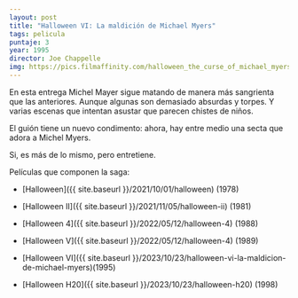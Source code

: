 ```yaml
---
layout: post
title: "Halloween VI: La maldición de Michael Myers"
tags: pelicula
puntaje: 3
year: 1995
director: Joe Chappelle
img: https://pics.filmaffinity.com/halloween_the_curse_of_michael_myers_halloween_6-352287647-large.jpg
---
```


En esta entrega Michel Mayer sigue matando de manera más sangrienta que las anteriores. Aunque algunas son demasiado absurdas y torpes. Y varias escenas que intentan asustar que parecen chistes de niños.

El guión tiene un nuevo condimento: ahora, hay entre medio una secta que adora a Michel Myers.

Si, es más de lo mismo, pero entretiene.



Películas que componen la saga:

- [Halloween]({{ site.baseurl }}/2021/10/01/halloween) (1978)

- [Halloween II]({{ site.baseurl }}/2021/11/05/halloween-ii) (1981)

- [Halloween 4]({{ site.baseurl }}/2022/05/12/halloween-4) (1988)

- [Halloween V]({{ site.baseurl }}/2022/05/12/halloween-4) (1989)

- [Halloween VI]({{ site.baseurl }}/2023/10/23/halloween-vi-la-maldicion-de-michael-myers)(1995)

- [Halloween H20]({{ site.baseurl }}/2023/10/23/halloween-h20) (1998)

  



